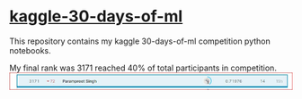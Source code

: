 # [kaggle-30-days-of-ml](https://www.kaggle.com/c/30-days-of-ml)

This repository contains my kaggle 30-days-of-ml competition python notebooks.


My final rank was 3171 reached 40% of total participants in competition.
![final rank img](https://github.com/Param302/kaggle-30-days-of-ml/blob/main/final_rank.png)
